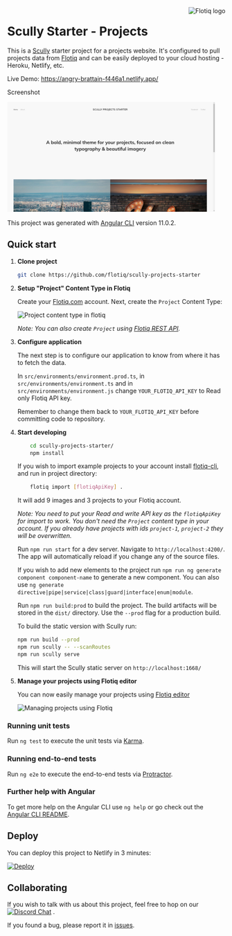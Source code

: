 <a href="https://flotiq.com/">
    <img src="https://editor.flotiq.com/fonts/fq-logo.svg" alt="Flotiq logo" title="Flotiq" align="right" height="60" />
</a>

Scully Starter - Projects
========================

This is a [Scully](https://scully.io/) starter project for a projects website. It's configured to pull projects data from [Flotiq](https://flotiq.com) and can be easily deployed to your cloud hosting - Heroku, Netlify, etc.

Live Demo: https://angry-brattain-f446a1.netlify.app/

Screenshot

<img src="https://github.com/flotiq/scully-projects-starter/raw/master/docs/flotiq-starter-projects.png" width=480 />

This project was generated with [Angular CLI](https://github.com/angular/angular-cli) version 11.0.2.

## Quick start

1. **Clone project**

    ```bash
   git clone https://github.com/flotiq/scully-projects-starter
   ```

1. **Setup "Project" Content Type in Flotiq**

   Create your [Flotiq.com](https://flotiq.com) account. Next, create the `Project` Content Type:

   ![Project content type in flotiq](docs/create-definition-project.png)
    
   _Note: You can also create `Project` using [Flotiq REST API](https://flotiq.com/docs/API/)._ 

1. **Configure application**
    
    The next step is to configure our application to know from where it has to fetch the data.
    
    In `src/environments/environment.prod.ts`, in `src/environments/environment.ts` and in `src/environments/environment.js` change `YOUR_FLOTIQ_API_KEY` to Read only Flotiq API key.
    
    Remember to change them back to `YOUR_FLOTIQ_API_KEY` before committing code to repository.
    
1.  **Start developing**

    ```sh
        cd scully-projects-starter/
        npm install
    ```
    If you wish to import example projects to your account install [flotiq-cli](https://github.com/flotiq/flotiq-cli), and run in project directory:
            
    ```sh
        flotiq import [flotiqApiKey] .
    ```
    
    It will add 9 images and 3 projects to your Flotiq account.
        
    _Note: You need to put your Read and write API key as the `flotiqApiKey` for import to work. You don't need the `Project` content type in your account. If you already have projects with ids `project-1`, `project-2` they will be overwritten._

    Run `npm run start` for a dev server. Navigate to `http://localhost:4200/`. The app will automatically reload if you change any of the source files.
        
    If you wish to add new elements to the project run `npm run ng generate component component-name` to generate a new component. You can also use `ng generate directive|pipe|service|class|guard|interface|enum|module`.

    Run `npm run build:prod` to build the project. The build artifacts will be stored in the `dist/` directory. Use the `--prod` flag for a production build.
    
    To build the static version with Scully run:
    
    ```sh
    npm run build --prod
    npm run scully -- --scanRoutes
    npm run scully serve
    ```
    
    This will start the Scully static server on `http://localhost:1668/`

1. **Manage your projects using Flotiq editor**
      
    You can now easily manage your projects using [Flotiq editor](https://editor.flotiq.com)
    
    ![Managing projects using Flotiq](docs/manage-projects.png)

### Running unit tests

Run `ng test` to execute the unit tests via [Karma](https://karma-runner.github.io).

### Running end-to-end tests

Run `ng e2e` to execute the end-to-end tests via [Protractor](http://www.protractortest.org/).

### Further help with Angular

To get more help on the Angular CLI use `ng help` or go check out the [Angular CLI README](https://github.com/angular/angular-cli/blob/master/README.md).

## Deploy

  You can deploy this project to Netlify in 3 minutes:
  
  [![Deploy](https://www.netlify.com/img/deploy/button.svg)](https://app.netlify.com/start/deploy?repository=https://github.com/flotiq/scully-projects-starter)


## Collaborating

   If you wish to talk with us about this project, feel free to hop on our [![Discord Chat](https://img.shields.io/discord/682699728454025410.svg)](https://discord.gg/FwXcHnX) .
   
   If you found a bug, please report it in [issues](https://github.com/flotiq/scully-projects-starter/issues).
